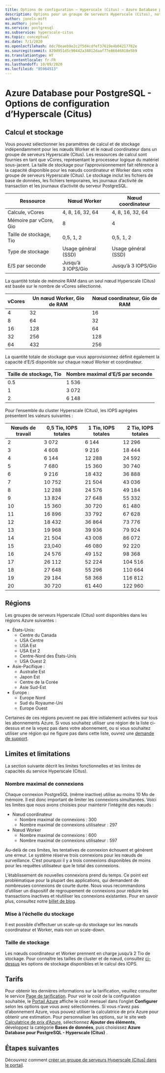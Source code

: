 ```yaml
---
title: Options de configuration – Hyperscale (Citus) – Azure Database pour PostgreSQL
description: Options pour un groupe de serveurs Hyperscale (Citus), notamment le nœud de calcul, le stockage et les régions.
author: jonels-msft
ms.author: jonels
ms.service: postgresql
ms.subservice: hyperscale-citus
ms.topic: conceptual
ms.date: 7/1/2020
ms.openlocfilehash: 8dc70eaeb9e2c2f5d4cdfef37619e4b04217782e
ms.sourcegitcommit: 829d951d5c90442a38012daaf77e86046018e5b9
ms.translationtype: HT
ms.contentlocale: fr-FR
ms.lasthandoff: 10/09/2020
ms.locfileid: "85964513"
---
```

# <a name="azure-database-for-postgresql--hyperscale-citus-configuration-options"></a>Azure Database pour PostgreSQL - Options de configuration d’Hyperscale (Citus)

## <a name="compute-and-storage"></a>Calcul et stockage
 
Vous pouvez sélectionner les paramètres de calcul et de stockage indépendamment pour les nœuds Worker et le nœud coordinateur dans un groupe de serveurs Hyperscale (Citus).  Les ressources de calcul sont fournies en tant que vCores, représentant le processeur logique du matériel sous-jacent. La taille de stockage pour l’approvisionnement fait référence à la capacité disponible pour les nœuds coordinateur et Worker dans votre groupe de serveurs Hyperscale (Citus). Le stockage inclut les fichiers de base de données, les fichiers temporaires, les journaux d’activité de transaction et les journaux d’activité du serveur PostgreSQL.
 
| Ressource              | Nœud Worker           | Nœud coordinateur      |
|-----------------------|-----------------------|-----------------------|
| Calcule, vCores       | 4, 8, 16, 32, 64      | 4, 8, 16, 32, 64      |
| Mémoire par vCore, Gio | 8                     | 4                     |
| Taille de stockage, Tio     | 0,5, 1, 2             | 0,5, 1, 2             |
| Type de stockage          | Usage général (SSD) | Usage général (SSD) |
| E/S par seconde                  | Jusqu’à 3 IOPS/Gio      | Jusqu’à 3 IOPS/Gio      |

La quantité totale de mémoire RAM dans un seul nœud Hyperscale (Citus) est basée sur le nombre de vCores sélectionné.

| vCores | Un nœud Worker, Gio de RAM | Nœud coordinateur, Gio de RAM |
|--------|--------------------------|---------------------------|
| 4      | 32                       | 16                        |
| 8      | 64                       | 32                        |
| 16     | 128                      | 64                        |
| 32     | 256                      | 128                       |
| 64     | 432                      | 256                       |

La quantité totale de stockage que vous approvisionnez définit également la capacité d’E/S disponible sur chaque nœud Worker et coordinateur.

| Taille de stockage, Tio | Nombre maximal d’E/S par seconde |
|-------------------|--------------|
| 0.5               | 1 536        |
| 1                 | 3 072        |
| 2                 | 6 148        |

Pour l’ensemble du cluster Hyperscale (Citus), les IOPS agrégées présentent les valeurs suivantes :

| Nœuds de travail | 0,5 Tio, IOPS totales | 1 Tio, IOPS totales | 2 Tio, IOPS totales |
|--------------|---------------------|-------------------|-------------------|
| 2            | 3 072               | 6 144             | 12 296            |
| 3            | 4 608               | 9 216             | 18 444            |
| 4            | 6 144               | 12 288            | 24 592            |
| 5            | 7 680               | 15 360            | 30 740            |
| 6            | 9 216               | 18 432            | 36 888            |
| 7            | 10 752              | 21 504            | 43 036            |
| 8            | 12 288              | 24 576            | 49 184            |
| 9            | 13 824              | 27 648            | 55 332            |
| 10           | 15 360              | 30 720            | 61 480            |
| 11           | 16 896              | 33 792            | 67 628            |
| 12           | 18 432              | 36 864            | 73 776            |
| 13           | 19 968              | 39 936            | 79 924            |
| 14           | 21 504              | 43 008            | 86 072            |
| 15           | 23,040              | 46 080            | 92 220            |
| 16           | 24 576              | 49 152            | 98 368            |
| 17           | 26 112              | 52 224            | 104 516           |
| 18           | 27 648              | 55 296            | 110 664           |
| 19           | 29 184              | 58 368            | 116 812           |
| 20           | 30 720              | 61 440            | 122 960           |

## <a name="regions"></a>Régions
Les groupes de serveurs Hyperscale (Citus) sont disponibles dans les régions Azure suivantes :

* États-Unis:
    * Centre du Canada
    * USA Centre
    * USA Est
    * USA Est 2
    * Centre-Nord des États-Unis
    * USA Ouest 2
* Asie-Pacifique :
    * Australie Est
    * Japon Est
    * Centre de la Corée
    * Asie Sud-Est
* Europe :
    * Europe Nord
    * Sud du Royaume-Uni
    * Europe Ouest

Certaines de ces régions peuvent ne pas être initialement activées sur tous les abonnements Azure. Si vous souhaitez utiliser une région de la liste ci-dessus et ne la voyez pas dans votre abonnement, ou si vous souhaitez utiliser une région qui ne figure pas dans cette liste, ouvrez une [demande de support](https://portal.azure.com/#blade/Microsoft_Azure_Support/HelpAndSupportBlade/newsupportrequest).

## <a name="limits-and-limitations"></a>Limites et limitations

La section suivante décrit les limites fonctionnelles et les limites de capacités du service Hyperscale (Citus).

### <a name="maximum-connections"></a>Nombre maximal de connexions

Chaque connexion PostgreSQL (même inactive) utilise au moins 10 Mo de mémoire. Il est donc important de limiter les connexions simultanées. Voici les limites que nous avons choisies pour maintenir l’intégrité des nœuds :

* Nœud coordinateur
   * Nombre maximal de connexions : 300
   * Nombre maximal de connexions utilisateur : 297
* Nœud Worker
   * Nombre maximal de connexions : 600
   * Nombre maximal de connexions utilisateur : 597

Au-delà de ces limites, les tentatives de connexion échouent et génèrent une erreur. Le système réserve trois connexions pour les nœuds de surveillance. C’est pourquoi il y a trois connexions disponibles de moins pour les requêtes utilisateur que le total des connexions.

L’établissement de nouvelles connexions prend du temps. Ce point est problématique pour la plupart des applications, qui demandent de nombreuses connexions de courte durée. Nous vous recommandons d’utiliser un dispositif de regroupement de connexions pour réduire les transactions inactives et réutiliser les connexions existantes. Pour en savoir plus, consultez notre [billet de blog](https://techcommunity.microsoft.com/t5/azure-database-for-postgresql/not-all-postgres-connection-pooling-is-equal/ba-p/825717).

### <a name="storage-scaling"></a>Mise à l’échelle du stockage

Il est possible d’effectuer un scale-up du stockage sur les nœuds coordinateur et Worker, mais non un scale-down.

### <a name="storage-size"></a>Taille de stockage

Les nœuds coordinateur et Worker prennent en charge jusqu’à 2 Tio de stockage. Pour connaître les tailles de cluster et de nœud, consultez [ci-dessus](#compute-and-storage) les options de stockage disponibles et le calcul des IOPS.

## <a name="pricing"></a>Tarifs
Pour obtenir les dernières informations sur la tarification, veuillez consulter le service [Page de tarification](https://azure.microsoft.com/pricing/details/postgresql/).
Pour voir le coût de la configuration souhaitée, le [Portail Azure](https://portal.azure.com/#create/Microsoft.PostgreSQLServer) affiche le coût mensuel dans l’onglet **Configurer** selon les options que vous avez sélectionnées. Si vous n’avez pas d’abonnement Azure, vous pouvez utiliser la calculatrice de prix Azure pour obtenir une estimation. Pour personnaliser les options, sur le site web [Calculatrice de prix d’Azure](https://azure.microsoft.com/pricing/calculator/), sélectionnez **Ajouter des éléments**, développez la catégorie **Bases de données**, puis choisissez **Azure Database pour PostgreSQL - Hyperscale (Citus)** .
 
## <a name="next-steps"></a>Étapes suivantes
Découvrez comment [créer un groupe de serveurs Hyperscale (Citus) dans le portail](quickstart-create-hyperscale-portal.md).
